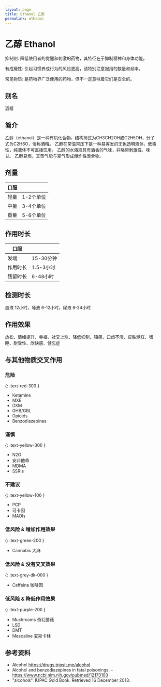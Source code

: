 ```yaml
---
layout: page
title: Ethanol 乙醇
permalink: ethanol
---
```


# 乙醇 Ethanol

抑制剂: 降低使用者的觉醒和刺激的药物，其特征在于抑制精神和身体功能。

有成瘾性: 引起习惯养成行为的风险更高，请特别注意服用的数量和频率。

常见物质: 是药物界广泛使用的药物，但不一定意味着它们是安全的。



## 别名
酒精

## 简介
乙醇（ethanol）是一种有机化合物，结构简式为CH3CH2OH或C2H5OH，分子式为C2H6O，俗称酒精。 乙醇在常温常压下是一种易挥发的无色透明液体，低毒性，纯液体不可直接饮用。 乙醇的水溶液具有酒香的气味，并略带刺激性，味甘。 乙醇易燃，其蒸气能与空气形成爆炸性混合物。

## 剂量

| 口服           |               |   
| ------------- | ------------- |
| 轻量  | 1-2个单位 |
| 中量  | 3-4个单位 |  
| 重量  | 5-6个单位 |

## 作用时长

| 口服           |               |   
| ------------- | ------------- |
| 发端  | 15-30分钟 |
| 作用时长  | 1.5-3小时|  
| 残留时长 | 6-48小时 |

## 检测时长
血液 12小时，唾液 6-12小时，尿液 6-24小时

## 作用效果
放松、情绪提升、幸福、社交上涨、降低抑制、镇痛、口齿不清、皮肤潮红、嗜睡、耐受性、欣快感、健忘症

## 与其他物质交叉作用
### 危险
{: .text-red-300 }
* Ketamine
* MXE
* DXM
* GHB/GBL
* Opioids
* Benzodiazepines

### 谨慎
{: .text-yellow-300 }
* N2O
* 安非他命
* MDMA
* SSRIs

### 不建议
{: .text-yellow-100 }
* PCP
* 可卡因
* MAOIs

### 低风险 & 增加作用效果
{: .text-green-200 }
* Cannabis 大麻

### 低风险 & 没有交叉效果
{: .text-grey-dk-000 }
* Caffeine 咖啡因

### 低风险 & 降低作用效果
{: .text-purple-200 }
* Mushrooms 奇幻蘑菇
* LSD
* DMT
* Mescaline 麦斯卡林

## 参考资料
* Alcohol https://drugs.tripsit.me/alcohol
* Alcohol and benzodiazepines in fatal poisonings. - https://www.ncbi.nlm.nih.gov/pubmed/12170103
* "alcohols". IUPAC Gold Book. Retrieved 16 December 2013.
